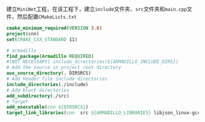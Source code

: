 建立`MiniNet`工程，在该工程下，建立`include`文件夹、`src`文件夹和`main.cpp`文件，然后配置`CMakeLists.txt`

~~~cmake
cmake_minimum_required(VERSION 3.8)
project(cnn)
set(CMAKE_CXX_STANDARD 11)

# armadillo
find_package(Armadillo REQUIRED)
#[NOT NECESSARY] include_directories(${ARMADILLO_INCLUDE_DIRS})
# Add the source in project root directory
aux_source_directory(. DIRSRCS)
# Add header file include directories
include_directories(./include)
# Add block directories
add_subdirectory(./src)
# Target
add_executable(cnn ${DIRSRCS})
target_link_libraries(cnn  src ${ARMADILLO_LIBRARIES} libjson_linux-gcc-4.8_libmt.so )
~~~

